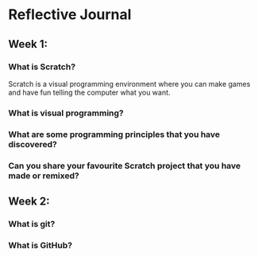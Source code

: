 # Reflective Journal

## Week 1:

### What is Scratch?

Scratch is a visual programming environment where you can make games and have fun telling the computer what you want.

### What is visual programming?

### What are some programming principles that you have discovered?

### Can you share your favourite Scratch project that you have made or remixed?

## Week 2:

### What is git?

### What is GitHub?
